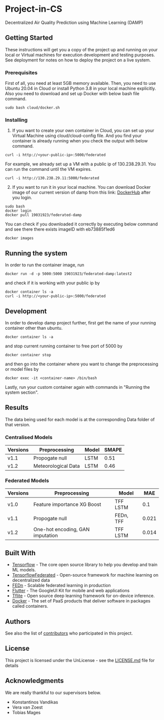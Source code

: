 # Project-in-CS
Decentralized Air Quality Prediction using Machine Learning (DAMP)


## Getting Started

These instructions will get you a copy of the project up and running on your local or Virtual machines for execution development and testing purposes. See deployment for notes on how to deploy the project on a live system.

### Prerequisites

First of all, you need at least 5GB memory available. Then, you need to use Ubuntu 20.04 in Cloud or install Python 3.8 in your local machine explicitly. 
Also you need to download and set up Docker with below bash file command. 

```
sudo bash cloud/docker.sh
```

### Installing
1) If you want to create your own container in Cloud, you can set up your Virtual Machine using cloud/cloud-config file. 
And you find your container is already running when you check the output with below command.

```
curl -i http://<your-public-ip>:5000/federated
```

For example, we already set up a VM with a public ip of 130.238.29.31. You can run the command until the VM expires.

```
curl -i http://130.238.29.11:5000/federated
```

2) If you want to run it in your local machine. You can download Docker image of our current version of damp from this link: [DockerHub](https://hub.docker.com/r/19031923/federated-damp)
after you login.
```
sudo bash
docker login
docker pull 19031923/federated-damp
```

You can check if you downloaded it correctly by executing below command and see there there exists imageID with eb73885f1ed6

```
docker images
```

## Running the system

In order to run the container image, run 

```
docker run -d -p 5000:5000 19031923/federated-damp:latest2
```
and check if it is working with your public ip by 

```
docker container ls -a
curl -i http://<your-public-ip>:5000/federated
```



## Development

In order to develop damp project further, first get the name of your running container other than ubuntu.
 
```
docker container ls -a
```
and stop current running container to free port of 5000 by

```
docker container stop 
```
and then go into the container where you want to change the preprocessing or model files by

```
docker exec -it <container-name> /bin/bash
```
Lastly, run your custom container again with commands in "Running the system section". 


## Results
The data being used for each model is at the corresponding Data folder of that version. 

### Centralised Models

| Versions  | Preprocessing  | Model  |  SMAPE | 
| ------------- | ------------- |  ------------- | ------------- | 
| v1.1 | Propogate null | LSTM | 0.51 |
| v1.2 | Meteorological Data | LSTM | 0.46 | 

### Federated Models

| Versions  |  Preprocessing  | Model |  MAE |
| -------------  |  ------------- | ------------- |------------- |
| v1.0  | Feature importance XG Boost | TFF LSTM | 0.1 |
| v1.1 |  Propogate null | FEDn, TFF  | 0.021 |
| v1.2  |  One-hot encoding, GAN imputation| TFF LSTM | 0.014 |

## Built With

* [Tensorflow](https://www.tensorflow.org/) -  The core open source library to help you develop and train ML models.
* [TensorflowFederated](https://www.tensorflow.org/federated) - Open-source framework for machine learning on decentralized data
* [FEDn](https://github.com/scaleoutsystems/fedn) - Scalable federated learning in production 
* [Flutter](https://flutter.dev/) - The GoogleUI Kit for mobile and web applications
* [Tflite](https://www.tensorflow.org/lite) - Open source deep learning framework for on-device inference.
* [Docker](https://www.docker.com/) - The set of PaaS products that deliver software in packages called containers.

## Authors

See also the list of [contributors](https://github.com/RaheelTheDeveloper/damp/blob/main/contributors.md) who participated in this project.

## License

This project is licensed under the UnLicense - see the [LICENSE.md](https://github.com/RaheelTheDeveloper/damp/blob/main/LICENSE) file for details

## Acknowledgments
We are really thankful to our supervisors below. 

* Konstantinos Vandikas
* Vera van Zoest
* Tobias Mages
